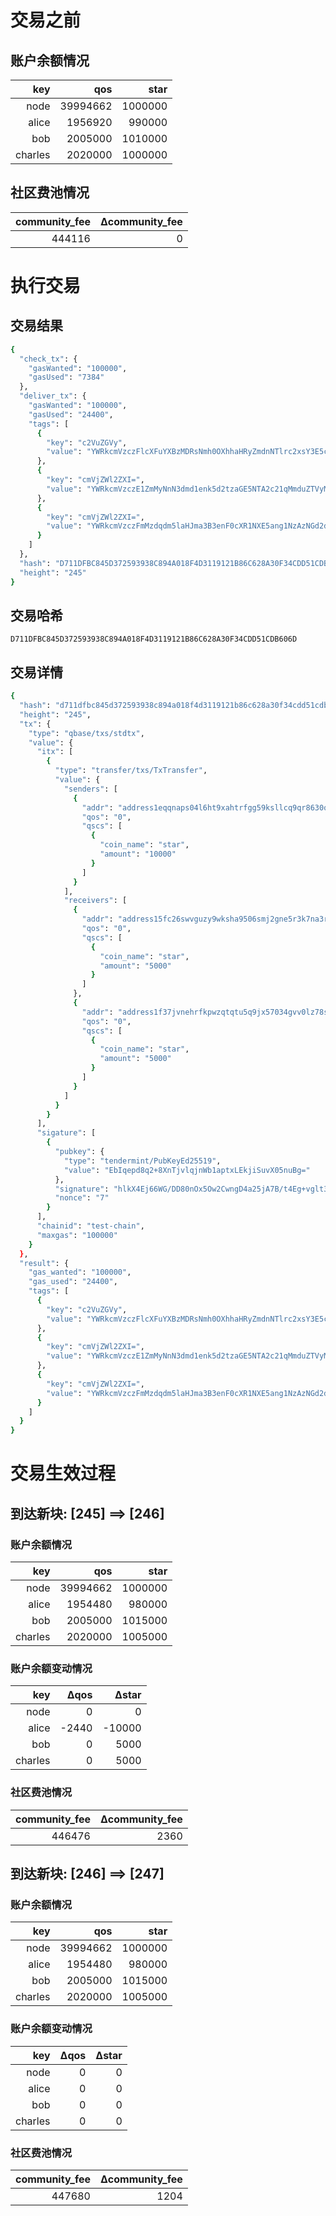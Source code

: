 # 交易之前
## 账户余额情况
| key | qos | star |
| --: | --: | ---: |
| node | 39994662 | 1000000 |
| alice | 1956920 | 990000 |
| bob | 2005000 | 1010000 |
| charles | 2020000 | 1000000 |
## 社区费池情况
| community_fee   | Δcommunity_fee |
| --------------: | --------------: |
| 444116 | 0 |
# 执行交易
## 交易结果
```bash
{
  "check_tx": {
    "gasWanted": "100000",
    "gasUsed": "7384"
  },
  "deliver_tx": {
    "gasWanted": "100000",
    "gasUsed": "24400",
    "tags": [
      {
        "key": "c2VuZGVy",
        "value": "YWRkcmVzczFlcXFuYXBzMDRsNmh0OXhhaHRyZmdnNTlrc2xsY3E5cXI4NjMwcQ=="
      },
      {
        "key": "cmVjZWl2ZXI=",
        "value": "YWRkcmVzczE1ZmMyNnN3dmd1enk5d2tzaGE5NTA2c21qMmduZTVyM2s3bmEzcg=="
      },
      {
        "key": "cmVjZWl2ZXI=",
        "value": "YWRkcmVzczFmMzdqdm5laHJma3B3enF0cXR1NXE5ang1NzAzNGd2djBsejc4cw=="
      }
    ]
  },
  "hash": "D711DFBC845D372593938C894A018F4D3119121B86C628A30F34CDD51CDB606D",
  "height": "245"
}
```
## 交易哈希
`D711DFBC845D372593938C894A018F4D3119121B86C628A30F34CDD51CDB606D`
## 交易详情
```bash
{
  "hash": "d711dfbc845d372593938c894a018f4d3119121b86c628a30f34cdd51cdb606d",
  "height": "245",
  "tx": {
    "type": "qbase/txs/stdtx",
    "value": {
      "itx": [
        {
          "type": "transfer/txs/TxTransfer",
          "value": {
            "senders": [
              {
                "addr": "address1eqqnaps04l6ht9xahtrfgg59ksllcq9qr8630q",
                "qos": "0",
                "qscs": [
                  {
                    "coin_name": "star",
                    "amount": "10000"
                  }
                ]
              }
            ],
            "receivers": [
              {
                "addr": "address15fc26swvguzy9wksha9506smj2gne5r3k7na3r",
                "qos": "0",
                "qscs": [
                  {
                    "coin_name": "star",
                    "amount": "5000"
                  }
                ]
              },
              {
                "addr": "address1f37jvnehrfkpwzqtqtu5q9jx57034gvv0lz78s",
                "qos": "0",
                "qscs": [
                  {
                    "coin_name": "star",
                    "amount": "5000"
                  }
                ]
              }
            ]
          }
        }
      ],
      "sigature": [
        {
          "pubkey": {
            "type": "tendermint/PubKeyEd25519",
            "value": "EbIqepd8q2+8XnTjvlqjnWb1aptxLEkjiSuvX05nuBg="
          },
          "signature": "hlkX4Ej66WG/DD80nOx5Ow2CwngD4a25jA7B/t4Eg+vglt3Urcrm9qeFFrq8Fs0dtusNoIxhGc0nJv4SFE47Ag==",
          "nonce": "7"
        }
      ],
      "chainid": "test-chain",
      "maxgas": "100000"
    }
  },
  "result": {
    "gas_wanted": "100000",
    "gas_used": "24400",
    "tags": [
      {
        "key": "c2VuZGVy",
        "value": "YWRkcmVzczFlcXFuYXBzMDRsNmh0OXhhaHRyZmdnNTlrc2xsY3E5cXI4NjMwcQ=="
      },
      {
        "key": "cmVjZWl2ZXI=",
        "value": "YWRkcmVzczE1ZmMyNnN3dmd1enk5d2tzaGE5NTA2c21qMmduZTVyM2s3bmEzcg=="
      },
      {
        "key": "cmVjZWl2ZXI=",
        "value": "YWRkcmVzczFmMzdqdm5laHJma3B3enF0cXR1NXE5ang1NzAzNGd2djBsejc4cw=="
      }
    ]
  }
}
```
# 交易生效过程
## 到达新块: [245] ==> [246]
### 账户余额情况
| key | qos | star |
| --: | --: | ---: |
| node | 39994662 | 1000000 |
| alice | 1954480 | 980000 |
| bob | 2005000 | 1015000 |
| charles | 2020000 | 1005000 |
### 账户余额变动情况
| key   | Δqos | Δstar |
| ----: | ----: | -----: |
| node | 0 | 0 |
| alice | -2440 | -10000 |
| bob | 0 | 5000 |
| charles | 0 | 5000 |
### 社区费池情况
| community_fee   | Δcommunity_fee |
| --------------: | --------------: |
| 446476 | 2360 |
## 到达新块: [246] ==> [247]
### 账户余额情况
| key | qos | star |
| --: | --: | ---: |
| node | 39994662 | 1000000 |
| alice | 1954480 | 980000 |
| bob | 2005000 | 1015000 |
| charles | 2020000 | 1005000 |
### 账户余额变动情况
| key   | Δqos | Δstar |
| ----: | ----: | -----: |
| node | 0 | 0 |
| alice | 0 | 0 |
| bob | 0 | 0 |
| charles | 0 | 0 |
### 社区费池情况
| community_fee   | Δcommunity_fee |
| --------------: | --------------: |
| 447680 | 1204 |
